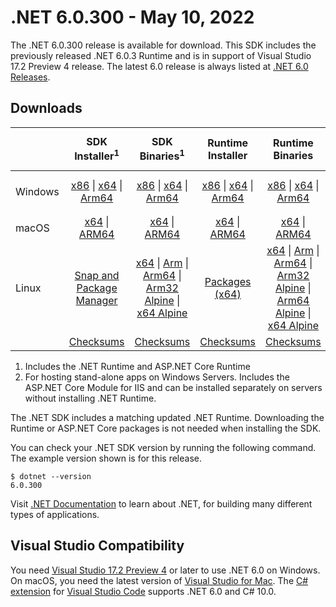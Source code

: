 # .NET 6.0.300 - May 10, 2022

The .NET 6.0.300 release is available for download. This SDK includes the previously released .NET 6.0.3 Runtime and is in support of Visual Studio 17.2 Preview 4 release. The latest 6.0 release is always listed at [.NET 6.0 Releases](../README.md).


## Downloads

|           | SDK Installer<sup>1</sup>                        | SDK Binaries<sup>1</sup>                 | Runtime Installer                                        | Runtime Binaries                                 | ASP.NET Core Runtime           |Windows Desktop Runtime          |
| --------- | :------------------------------------------:     | :----------------------:                 | :---------------------------:                            | :-------------------------:                      | :-----------------:            | :-----------------:            |
| Windows   | [x86][dotnet-sdk-win-x86.exe] \| [x64][dotnet-sdk-win-x64.exe] \| [Arm64][dotnet-sdk-win-arm64.exe] | [x86][dotnet-sdk-win-x86.zip] \| [x64][dotnet-sdk-win-x64.zip] \|  [Arm64][dotnet-sdk-win-arm64.zip] | [x86][dotnet-runtime-win-x86.exe] \| [x64][dotnet-runtime-win-x64.exe] \| [Arm64][dotnet-runtime-win-arm64.exe] | [x86][dotnet-runtime-win-x86.zip] \| [x64][dotnet-runtime-win-x64.zip] \| [Arm64][dotnet-runtime-win-arm64.zip] | [x86][aspnetcore-runtime-win-x86.exe] \| [x64][aspnetcore-runtime-win-x64.exe] \|<br/> [Hosting Bundle][dotnet-hosting-win.exe]<sup>2</sup> | [x86][windowsdesktop-runtime-win-x86.exe] \| [x64][windowsdesktop-runtime-win-x64.exe] \| [Arm64][windowsdesktop-runtime-win-arm64.exe] |
| macOS     | [x64][dotnet-sdk-osx-x64.pkg] \| [ARM64][dotnet-sdk-osx-arm64.pkg] | [x64][dotnet-sdk-osx-x64.tar.gz] \| [ARM64][dotnet-sdk-osx-arm64.tar.gz]  | [x64][dotnet-runtime-osx-x64.pkg] \| [ARM64][dotnet-runtime-osx-arm64.pkg] | [x64][dotnet-runtime-osx-x64.tar.gz] \| [ARM64][dotnet-runtime-osx-arm64.tar.gz]| [x64][aspnetcore-runtime-osx-x64.tar.gz] \| [ARM64][aspnetcore-runtime-osx-arm64.tar.gz] | - |<sup>1</sup>
| Linux     |  [Snap and Package Manager](../install-linux.md)  | [x64][dotnet-sdk-linux-x64.tar.gz] \| [Arm][dotnet-sdk-linux-arm.tar.gz]  \| [Arm64][dotnet-sdk-linux-arm64.tar.gz] \| [Arm32 Alpine][dotnet-sdk-linux-musl-arm.tar.gz]  \| [x64 Alpine][dotnet-sdk-linux-musl-x64.tar.gz] | [Packages (x64)][linux-packages] | [x64][dotnet-runtime-linux-x64.tar.gz] \| [Arm][dotnet-runtime-linux-arm.tar.gz] \| [Arm64][dotnet-runtime-linux-arm64.tar.gz] \| [Arm32 Alpine][dotnet-runtime-linux-musl-arm.tar.gz] \| [Arm64 Alpine][dotnet-runtime-linux-musl-arm64.tar.gz] \| [x64 Alpine][dotnet-runtime-linux-musl-x64.tar.gz]  | [x64][aspnetcore-runtime-linux-x64.tar.gz]<sup>1</sup>  \| [Arm][aspnetcore-runtime-linux-arm.tar.gz]<sup>1</sup> \| [Arm64][aspnetcore-runtime-linux-arm64.tar.gz]<sup>1</sup> \| [x64 Alpine][aspnetcore-runtime-linux-musl-x64.tar.gz] | - | <sup>1</sup> |
|  | [Checksums][checksums-sdk]                             | [Checksums][checksums-sdk]                                      | [Checksums][checksums-runtime]                             | [Checksums][checksums-runtime]  | [Checksums][checksums-runtime]  | [Checksums][checksums-runtime]


1. Includes the .NET Runtime and ASP.NET Core Runtime
2. For hosting stand-alone apps on Windows Servers. Includes the ASP.NET Core Module for IIS and can be installed separately on servers without installing .NET Runtime.


The .NET SDK includes a matching updated .NET Runtime. Downloading the Runtime or ASP.NET Core packages is not needed when installing the SDK.

You can check your .NET SDK version by running the following command. The example version shown is for this release.

```console
$ dotnet --version
6.0.300
```
Visit [.NET Documentation](https://learn.microsoft.com/dotnet/core/) to learn about .NET, for building many different types of applications.


## Visual Studio Compatibility

You need [Visual Studio 17.2 Preview 4](https://visualstudio.microsoft.com) or later to use .NET 6.0 on Windows. On macOS, you need the latest version of [Visual Studio for Mac](https://visualstudio.microsoft.com/vs/mac/). The [C# extension](https://code.visualstudio.com/docs/languages/dotnet) for [Visual Studio Code](https://code.visualstudio.com/) supports .NET 6.0 and C# 10.0.


[blob-runtime]: https://dotnetcli.blob.core.windows.net/dotnet/Runtime/
[blob-sdk]: https://dotnetcli.blob.core.windows.net/dotnet/Sdk/
[release-notes]: 6.0.300.md

[checksums-runtime]: https://dotnetcli.blob.core.windows.net/dotnet/checksums/6.0.5-sha.txt
[checksums-sdk]: https://dotnetcli.blob.core.windows.net/dotnet/checksums/6.0.5-sha.txt

[linux-install]: https://learn.microsoft.com/dotnet/core/install/linux

[dotnet-blog]:  https://devblogs.microsoft.com/dotnet/announcing-net-6/
[aspnet-blog]: https://devblogs.microsoft.com/dotnet/announcing-asp-net-core-in-net-6/
[maui-blog]: https://devblogs.microsoft.com/dotnet/update-on-dotnet-maui/

[linux-packages]: ../install-linux.md


[//]: # ( Runtime 6.0.5)
[dotnet-runtime-linux-arm.tar.gz]: https://download.visualstudio.microsoft.com/download/pr/36a5510d-e454-4f46-aeaa-ed2c9521e12e/1d60cf7759fd938f2e6c9730d0792b9d/dotnet-runtime-6.0.5-linux-arm.tar.gz
[dotnet-runtime-linux-arm64.tar.gz]: https://download.visualstudio.microsoft.com/download/pr/b7bfeef6-3df9-46a1-8cc9-5b2a3121a1d7/44287ecada25d3f0bd8610550e08246d/dotnet-runtime-6.0.5-linux-arm64.tar.gz
[dotnet-runtime-linux-musl-arm.tar.gz]: https://download.visualstudio.microsoft.com/download/pr/e7c59902-a377-4e8a-a3d7-fc761983b491/e5b3b83ca4f215e6b7d458c6f03e409a/dotnet-runtime-6.0.5-linux-musl-arm.tar.gz
[dotnet-runtime-linux-musl-arm64.tar.gz]: https://download.visualstudio.microsoft.com/download/pr/0f9cb36e-28b1-429c-a578-934a7e1d2e91/cfecd1f693ce07469d903b7a24e782a9/dotnet-runtime-6.0.5-linux-musl-arm64.tar.gz
[dotnet-runtime-linux-musl-x64.tar.gz]: https://download.visualstudio.microsoft.com/download/pr/ec95dac6-c393-4294-87dc-3c62748345a6/a3f9e53cab6a59db36ebe03d51d69024/dotnet-runtime-6.0.5-linux-musl-x64.tar.gz
[dotnet-runtime-linux-x64.tar.gz]: https://download.visualstudio.microsoft.com/download/pr/56d9250f-97df-4786-b33e-a8e34b349e86/dcf054ca00899a70a80aa1a7d3072b52/dotnet-runtime-6.0.5-linux-x64.tar.gz
[dotnet-runtime-osx-arm64.pkg]: https://download.visualstudio.microsoft.com/download/pr/7102a180-c397-40b4-b4e7-887d5473d4c4/6a280e559749a9f55216f7571753a70a/dotnet-runtime-6.0.5-osx-arm64.pkg
[dotnet-runtime-osx-arm64.tar.gz]: https://download.visualstudio.microsoft.com/download/pr/2f9e7817-fe7f-4f68-ada2-171d4907190b/a579270395021e1d42c79761000c64d1/dotnet-runtime-6.0.5-osx-arm64.tar.gz
[dotnet-runtime-osx-x64.pkg]: https://download.visualstudio.microsoft.com/download/pr/7c76eb47-a0a0-4fe8-b60d-bb0c01fcd595/604061381c1f121f016d37b9a1e80435/dotnet-runtime-6.0.5-osx-x64.pkg
[dotnet-runtime-osx-x64.tar.gz]: https://download.visualstudio.microsoft.com/download/pr/8796f054-9724-4783-838d-90fec5a178d5/9ee66f0b62f19d765a1332c03823c490/dotnet-runtime-6.0.5-osx-x64.tar.gz
[dotnet-runtime-win-arm64.exe]: https://download.visualstudio.microsoft.com/download/pr/3568ed88-3d4f-47d0-a753-c0cc1b872642/f5f84e3e2d43497ef36c8209e8d82b7e/dotnet-runtime-6.0.5-win-arm64.exe
[dotnet-runtime-win-arm64.zip]: https://download.visualstudio.microsoft.com/download/pr/0e63f631-e300-4d7a-99bd-0cdc0a791fb2/52fc81d72a2984fdcb8b30eaa2c77006/dotnet-runtime-6.0.5-win-arm64.zip
[dotnet-runtime-win-x64.exe]: https://download.visualstudio.microsoft.com/download/pr/b395fa18-c53b-4f7f-bf91-6b2d3c43fedb/d83a318111da9e15f5ecebfd2d190e89/dotnet-runtime-6.0.5-win-x64.exe
[dotnet-runtime-win-x64.zip]: https://download.visualstudio.microsoft.com/download/pr/50c64d87-3ca7-451b-9bf9-7cbc8578d1a7/18577a0122d43a650f31188a097878f5/dotnet-runtime-6.0.5-win-x64.zip
[dotnet-runtime-win-x86.exe]: https://download.visualstudio.microsoft.com/download/pr/205afc96-c1cf-499e-a02b-5222f0806f9b/c97f9ee3ce58cae4ffe746732fa99784/dotnet-runtime-6.0.5-win-x86.exe
[dotnet-runtime-win-x86.zip]: https://download.visualstudio.microsoft.com/download/pr/54fcf294-d31d-4e1d-a365-ff16aef1c33e/da869b444d32f364ce2b81a5a6176510/dotnet-runtime-6.0.5-win-x86.zip

[//]: # ( WindowsDesktop 6.0.5)
[windowsdesktop-runtime-win-arm64.exe]: https://download.visualstudio.microsoft.com/download/pr/aa74da73-02cb-49fd-93ad-ce93edccb8bc/4ac67827aff545ead4032a940c9094ff/windowsdesktop-runtime-6.0.5-win-arm64.exe
[windowsdesktop-runtime-win-arm64.zip]: https://download.visualstudio.microsoft.com/download/pr/ed41d9fd-ba56-4835-b538-c8e68beb1392/efaf8918a13968b658567ad72d9aabd9/windowsdesktop-runtime-6.0.5-win-arm64.zip
[windowsdesktop-runtime-win-x64.exe]: https://download.visualstudio.microsoft.com/download/pr/5681bdf9-0a48-45ac-b7bf-21b7b61657aa/bbdc43bc7bf0d15b97c1a98ae2e82ec0/windowsdesktop-runtime-6.0.5-win-x64.exe
[windowsdesktop-runtime-win-x64.zip]: https://download.visualstudio.microsoft.com/download/pr/a2f810c9-a93e-4e93-95c4-7e23d837f635/cecc305a9c1f74337f449bc39f069f62/windowsdesktop-runtime-6.0.5-win-x64.zip
[windowsdesktop-runtime-win-x86.exe]: https://download.visualstudio.microsoft.com/download/pr/68b75eff-3cee-41e0-b993-88a3e063eaee/3aa76cd11da04e2126a3fb7a6ee16e23/windowsdesktop-runtime-6.0.5-win-x86.exe
[windowsdesktop-runtime-win-x86.zip]: https://download.visualstudio.microsoft.com/download/pr/eb1109eb-c27e-4291-9217-e7075997e3fd/96459341887684411f1c6acae5e98880/windowsdesktop-runtime-6.0.5-win-x86.zip

[//]: # ( ASP 6.0.5)
[aspnetcore-runtime-linux-arm.tar.gz]: https://download.visualstudio.microsoft.com/download/pr/eda01ff6-fb9f-49ce-bdc1-67c688f9f1fa/75b195f97f4b219fccbac4432a6afaf0/aspnetcore-runtime-6.0.5-linux-arm.tar.gz
[aspnetcore-runtime-linux-arm64.tar.gz]: https://download.visualstudio.microsoft.com/download/pr/8ba7087e-4513-41e5-8359-a4bcd2a3661f/e6828f0d8cf1ecc63074c9ff57685e27/aspnetcore-runtime-6.0.5-linux-arm64.tar.gz
[aspnetcore-runtime-linux-musl-arm.tar.gz]: https://download.visualstudio.microsoft.com/download/pr/e79d3c7d-0565-4964-bbbd-1744ce353f7d/3223e3848f5d3dc2d5b66e564f41f70f/aspnetcore-runtime-6.0.5-linux-musl-arm.tar.gz
[aspnetcore-runtime-linux-musl-arm64.tar.gz]: https://download.visualstudio.microsoft.com/download/pr/a1512315-fa95-46b3-b891-7081a9f827a1/5b23b506cd30696f955fdfe4fe2526e3/aspnetcore-runtime-6.0.5-linux-musl-arm64.tar.gz
[aspnetcore-runtime-linux-musl-x64.tar.gz]: https://download.visualstudio.microsoft.com/download/pr/bb45509f-641c-4e25-a4e0-530fc10144fb/d343f4c912f1fd4a6cffed75d60496f9/aspnetcore-runtime-6.0.5-linux-musl-x64.tar.gz
[aspnetcore-runtime-linux-x64.tar.gz]: https://download.visualstudio.microsoft.com/download/pr/a0e9ceb8-04eb-4510-876c-795a6a123dda/6141e57558eddc2d4629c7c14c2c6fa1/aspnetcore-runtime-6.0.5-linux-x64.tar.gz
[aspnetcore-runtime-osx-arm64.tar.gz]: https://download.visualstudio.microsoft.com/download/pr/dc366dc7-c30a-4c75-868d-9d7dad64f7db/05ee16d359acd131b4c8ef41bb62ebaf/aspnetcore-runtime-6.0.5-osx-arm64.tar.gz
[aspnetcore-runtime-osx-x64.tar.gz]: https://download.visualstudio.microsoft.com/download/pr/ec3ae29d-ea2a-44ec-8ef4-a114a0efc818/401eca540c50187f8da95c430099ea2e/aspnetcore-runtime-6.0.5-osx-x64.tar.gz
[aspnetcore-runtime-win-arm64.zip]: https://download.visualstudio.microsoft.com/download/pr/d0d98bc6-11aa-48f8-b99e-5669d579fd4f/46f70fd399e5d1a850fde20854306e56/aspnetcore-runtime-6.0.5-win-arm64.zip
[aspnetcore-runtime-win-x64.exe]: https://download.visualstudio.microsoft.com/download/pr/042e2559-fe53-4793-b385-665b7c1ca6d5/308ffacc925383207a8f1a27a1df8bdc/aspnetcore-runtime-6.0.5-win-x64.exe
[aspnetcore-runtime-win-x64.zip]: https://download.visualstudio.microsoft.com/download/pr/c0c10b6a-7f97-4853-afb5-44617d7cbbc4/5275bb79c31cc80cee795bb168d1f1a9/aspnetcore-runtime-6.0.5-win-x64.zip
[aspnetcore-runtime-win-x86.exe]: https://download.visualstudio.microsoft.com/download/pr/6d6093d9-1547-410f-91e5-cd1c84cd29cc/ade04a37ae559ec060b331146fefed0e/aspnetcore-runtime-6.0.5-win-x86.exe
[aspnetcore-runtime-win-x86.zip]: https://download.visualstudio.microsoft.com/download/pr/8e54982e-c0a7-47d0-85a4-be75ca6ee35c/2f3f6dcdc034eaad4d5b8529117b2fbb/aspnetcore-runtime-6.0.5-win-x86.zip
[dotnet-hosting-win.exe]: https://download.visualstudio.microsoft.com/download/pr/ae1014c7-a005-4a0e-9062-b6f3056ded09/da5d731f5ead9e385427a77412b88fb0/dotnet-hosting-6.0.5-win.exe

[//]: # ( SDK 6.0.300)
[dotnet-sdk-linux-arm.tar.gz]: https://download.visualstudio.microsoft.com/download/pr/ef1d4f88-cbe9-47c2-9fb3-e7e772be1a4c/4fbbf2a11cee4f52a478a46b1a69ed03/dotnet-sdk-6.0.300-linux-arm.tar.gz
[dotnet-sdk-linux-arm64.tar.gz]: https://download.visualstudio.microsoft.com/download/pr/7c62b503-4ede-4ff2-bc38-50f250a86d89/3b5e9db04cbe0169e852cb050a0dffce/dotnet-sdk-6.0.300-linux-arm64.tar.gz
[dotnet-sdk-linux-musl-arm.tar.gz]: https://download.visualstudio.microsoft.com/download/pr/62fad6b7-bad8-43d3-89d7-df7599d8e2ef/ae3006150958033c87f670ccc6dc9fff/dotnet-sdk-6.0.300-linux-musl-arm.tar.gz
[dotnet-sdk-linux-musl-arm64.tar.gz]: https://download.visualstudio.microsoft.com/download/pr/2a6f82fe-0ae8-4867-9664-c8d012301a9a/496da28497b7c7f62151e9837eb5db6f/dotnet-sdk-6.0.300-linux-musl-arm64.tar.gz
[dotnet-sdk-linux-musl-x64.tar.gz]: https://download.visualstudio.microsoft.com/download/pr/108663ba-7326-432d-97c6-d3925e9990cc/dd9876b6a0fc0cdae66006747cb3dda0/dotnet-sdk-6.0.300-linux-musl-x64.tar.gz
[dotnet-sdk-linux-x64.tar.gz]: https://download.visualstudio.microsoft.com/download/pr/dc930bff-ef3d-4f6f-8799-6eb60390f5b4/1efee2a8ea0180c94aff8f15eb3af981/dotnet-sdk-6.0.300-linux-x64.tar.gz
[dotnet-sdk-osx-arm64.pkg]: https://download.visualstudio.microsoft.com/download/pr/9e14be2d-f676-41ca-8483-ca43bb9c2fc6/7c647915c92303c11a444f88c66f174f/dotnet-sdk-6.0.300-osx-arm64.pkg
[dotnet-sdk-osx-arm64.tar.gz]: https://download.visualstudio.microsoft.com/download/pr/da2f2a2c-df3a-4866-a248-a8ff14d1c515/5136a4e95ecbbe2c8a44c07a7043edaa/dotnet-sdk-6.0.300-osx-arm64.tar.gz
[dotnet-sdk-osx-x64.pkg]: https://download.visualstudio.microsoft.com/download/pr/a048efaf-c4ee-4c22-a987-2bda2a58253c/3ddde00d1b2cf420a0d870df26bc56f8/dotnet-sdk-6.0.300-osx-x64.pkg
[dotnet-sdk-osx-x64.tar.gz]: https://download.visualstudio.microsoft.com/download/pr/5c55a0f8-8f53-4b62-8fc5-9f428b8679a5/af7a2e2804c6cad414e6a686866baad7/dotnet-sdk-6.0.300-osx-x64.tar.gz
[dotnet-sdk-win-arm64.exe]: https://download.visualstudio.microsoft.com/download/pr/1d8ab392-e8aa-4c0b-a1d3-15b76aea41b8/80b4b613d23193ef955c132b18d39526/dotnet-sdk-6.0.300-win-arm64.exe
[dotnet-sdk-win-arm64.zip]: https://download.visualstudio.microsoft.com/download/pr/6d0c9fe2-30f1-47bd-9a6b-8adbdd083875/67ea0b44525e220b1f7c81ff88ec19c5/dotnet-sdk-6.0.300-win-arm64.zip
[dotnet-sdk-win-x64.exe]: https://download.visualstudio.microsoft.com/download/pr/deb4711b-7bbc-4afa-8884-9f2b964797f2/fb603c451b2a6e0a2cb5372d33ed68b9/dotnet-sdk-6.0.300-win-x64.exe
[dotnet-sdk-win-x64.zip]: https://download.visualstudio.microsoft.com/download/pr/cc89c1f6-0d56-46fd-88f9-1fbd8ce074ec/753afbad1926cbc8d28aa4a2dd7d9d66/dotnet-sdk-6.0.300-win-x64.zip
[dotnet-sdk-win-x86.exe]: https://download.visualstudio.microsoft.com/download/pr/3ebd154a-7be1-46fe-b90f-119be60586d9/bfea0a9cd49b264ee432ef9e7121131d/dotnet-sdk-6.0.300-win-x86.exe
[dotnet-sdk-win-x86.zip]: https://download.visualstudio.microsoft.com/download/pr/145c836c-9ab1-4d63-91f5-02aaaa895633/2aca858cbe2724f6631587fbd03455fa/dotnet-sdk-6.0.300-win-x86.zip

